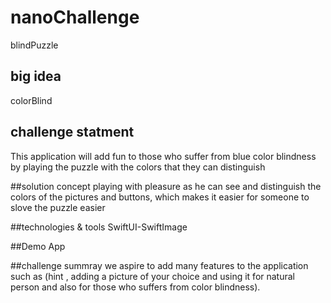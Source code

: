 # nanoChallenge
blindPuzzle

## big idea 
colorBlind

## challenge statment 
This application will add fun to those who suffer from blue color blindness by playing the puzzle with the colors that they can distinguish

##solution concept
playing with pleasure as he can see and distinguish the colors of the pictures and buttons, which makes it easier for someone to slove the puzzle easier



##technologies & tools
SwiftUI-SwiftImage

##Demo App 

##challenge summray
we aspire to add many features to the application such as (hint , adding a picture of your choice and using it for natural person and also for those who suffers from color blindness).
